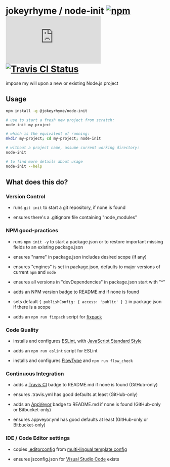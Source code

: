# jokeyrhyme / node-init [![npm](https://img.shields.io/npm/v/@jokeyrhyme/node-init.svg?maxAge=2592000)](https://www.npmjs.com/package/@jokeyrhyme/node-init) [![AppVeyor Status](https://ci.appveyor.com/api/projects/status/github/jokeyrhyme/node-init.js?branch=master&svg=true)](https://ci.appveyor.com/project/jokeyrhyme/node-init.js) [![Travis CI Status](https://travis-ci.org/jokeyrhyme/node-init.js.svg?branch=master)](https://travis-ci.org/jokeyrhyme/node-init.js)

impose my will upon a new or existing Node.js project


## Usage

```sh
npm install -g @jokeyrhyme/node-init

# use to start a fresh new project from scratch:
node-init my-project

# which is the equivalent of running:
mkdir my-project; cd my-project; node-init

# without a project name, assume current working directory:
node-init

# to find more details about usage
node-init --help
```


## What does this do?


### Version Control

- runs `git init` to start a git repository, if none is found

- ensures there's a .gitignore file containing "node_modules"


### NPM good-practices

- runs `npm init -y` to start a package.json or to restore important missing fields to an existing package.json

- ensures "name" in package.json includes desired scope (if any)

- ensures "engines" is set in package.json, defaults to major versions of current `npm` and `node`

- ensures all versions in "devDependencies" in package.json start with "^"

- adds an NPM version badge to README.md if none is found

- sets default `{ publishConfig: { access: 'public' } }` in package.json if there is a scope

- adds an `npm run fixpack` script for [fixpack](https://www.npmjs.com/package/fixpack)


### Code Quality

- installs and configures [ESLint](http://eslint.org/), with [JavaScript Standard Style](https://github.com/feross/eslint-config-standard)

- adds an `npm run eslint` script for ESLint

- installs and configures [FlowType](https://flowtype.org/) and `npm run flow_check`


### Continuous Integration

- adds a [Travis CI](https://travis-ci.org/) badge to README.md if none is found (GitHub-only)

- ensures .travis.yml has good defaults at least (GitHub-only)

- adds an [AppVeyor](http://www.appveyor.com/) badge to README.md if none is found (GitHub-only or Bitbucket-only)

- ensures appveyor.yml has good defaults at least (GitHub-only or Bitbucket-only)


### IDE / Code Editor settings

- copies [.editorconfig](http://editorconfig.org/) from [multi-lingual template config](https://github.com/jokeyrhyme/standard-editorconfig)

- ensures jsconfig.json for [Visual Studio Code](https://code.visualstudio.com/) exists
